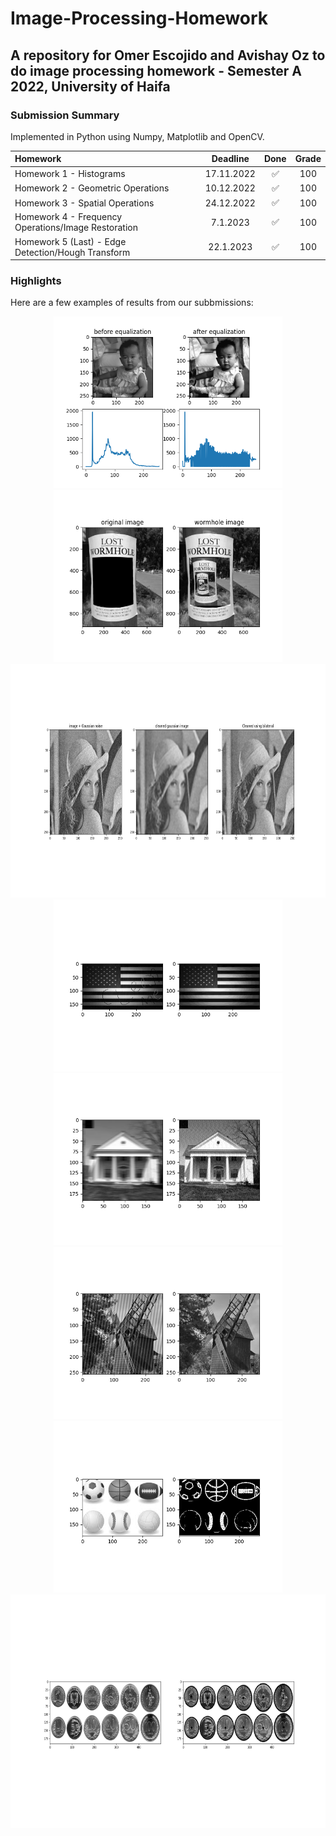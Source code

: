 # Image-Processing-Homework

## A repository for Omer Escojido and Avishay Oz to do image processing homework - Semester A 2022, University of Haifa

### Submission Summary

Implemented in Python using Numpy, Matplotlib and OpenCV.

| Homework                                                | Deadline       | Done  | Grade |
| :---                                                    | :---:          | :---: | :---: |
| Homework 1 - Histograms                                 | 17.11.2022     | ✅   | 100   |
| Homework 2 - Geometric Operations                       | 10.12.2022     | ✅   | 100   |
| Homework 3 - Spatial Operations                         | 24.12.2022     | ✅   | 100   |
| Homework 4 - Frequency Operations/Image Restoration     | 7.1.2023       | ✅   | 100   |
| Homework 5 (Last) - Edge Detection/Hough Transform      | 22.1.2023      | ✅   | 100   |

### Highlights

Here are a few examples of results from our subbmissions:

<p align="center">

<img src="Highlights/hw1_equalization.png" height="275" />

<img src="Highlights/hw2_wormhole.png" height="275" />

<img src="Highlights/hw3_gaussian_and_bilateral_filters.png" height="374" />

<img src="Highlights/hw4_clean_me.png" height="275" />

<img src="Highlights/hw4_motion_blur.png" height="275" />

<img src="Highlights/hw4_frequency_spike.png" height="275" />

<img src="Highlights/hw5_edge_detection.png" height="275" />

<img src="Highlights/hw5_hough_circles.png" height="374" />

</p>
